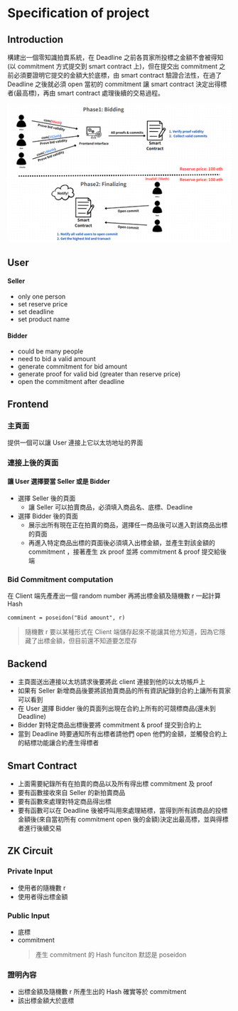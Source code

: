 # Specification of project

## Introduction

構建出一個零知識拍賣系統，在 Deadline 之前各買家所投標之金額不會被得知(以 commitment 方式提交到 smart contract 上)，但在提交出 commitment 之前必須要證明它提交的金額大於底標，由 smart contract 驗證合法性，在過了 Deadline 之後就必須 open 當初的 commitment 讓 smart contract 決定出得標者(最高標)，再由 smart contract 處理後續的交易過程。

![image](./flow.png)

## User

#### Seller

-   only one person
-   set reserve price
-   set deadline
-   set product name

#### Bidder

-   could be many people
-   need to bid a valid amount
-   generate commitment for bid amount
-   generate proof for valid bid (greater than reserve price)
-   open the commitment after deadline

## Frontend

### 主頁面

提供一個可以讓 User 連接上它以太坊地址的界面

### 連接上後的頁面

#### 讓 User 選擇要當 Seller 或是 Bidder

-   選擇 Seller 後的頁面
    -   讓 Seller 可以拍賣商品，必須填入商品名、底標、Deadline
-   選擇 Bidder 後的頁面
    -   展示出所有現在正在拍賣的商品，選擇任一商品後可以進入對該商品出標的頁面
    -   再進入特定商品出標的頁面後必須填入出標金額，並產生對該金額的 commitment ，接著產生 zk proof 並將 commitment & proof 提交給後端

### Bid Commitment computation

在 Client 端先產產出一個 random number 再將出標金額及隨機數 r 一起計算 Hash

```c=
commiment = poseidon("Bid amount", r)
```

> 隨機數 r 要以某種形式在 Client 端儲存起來不能讓其他方知道，因為它隱藏了出標金額，但目前還不知道要怎麼存

## Backend

-   主頁面送出連接以太坊請求後要將此 client 連接到他的以太坊帳戶上
-   如果有 Seller 新增商品後要將該拍賣商品的所有資訊紀錄到合約上讓所有買家可以看到
-   在 User 選擇 Bidder 後的頁面列出現在合約上所有的可競標商品(還未到 Deadline)
-   Bidder 對特定商品出標後要將 commitment & proof 提交到合約上
-   當到 Deadline 時要通知所有出標者請他們 open 他們的金額，並觸發合約上的結標功能讓合約產生得標者

## Smart Contract

-   上面需要紀錄所有在拍賣的商品以及所有得出標 commitment 及 proof
-   要有函數接收來自 Seller 的新拍賣商品
-   要有函數來處理對特定商品得出標
-   要有函數可以在 Deadline 後被呼叫用來處理結標，當得到所有該商品的投標金額後(來自當初所有 commitment open 後的金額)決定出最高標，並與得標者進行後續交易

## ZK Circuit

### Private Input

-   使用者的隨機數 r
-   使用者得出標金額

### Public Input

-   底標
-   commitment
    > 產生 commitment 的 Hash funciton 默認是 poseidon

### 證明內容

-   出標金額及隨機數 r 所產生出的 Hash 確實等於 commitment
-   該出標金額大於底標

